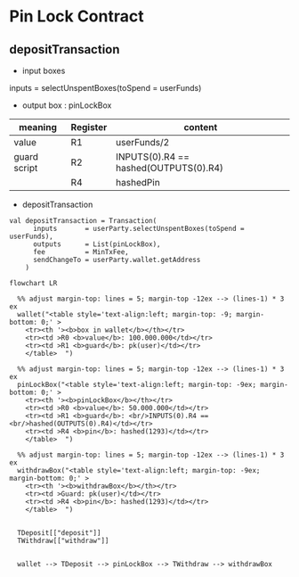 # Pin Lock Contract

## depositTransaction

- input boxes 

inputs = selectUnspentBoxes(toSpend = userFunds)

- output box : pinLockBox 

| meaning      | Register | content                               |
| ------------ | -------- | ------------------------------------- |
| value        | R1       | userFunds/2                           |
| guard script | R2       | INPUTS(0).R4 == hashed(OUTPUTS(0).R4) |
|              | R4       | hashedPin                             |

- depositTransaction

```
val depositTransaction = Transaction(
      inputs       = userParty.selectUnspentBoxes(toSpend = userFunds),
      outputs      = List(pinLockBox),
      fee          = MinTxFee,
      sendChangeTo = userParty.wallet.getAddress
    )
```



```mermaid
flowchart LR

  %% adjust margin-top: lines = 5; margin-top -12ex --> (lines-1) * 3 ex
  wallet("<table style='text-align:left; margin-top: -9; margin-bottom: 0;' > 
    <tr><th '><b>box in wallet</b></th></tr> 
    <tr><td >R0 <b>value</b>: 100.000.000</td></tr>     
    <tr><td >R1 <b>guard</b>: pk(user)</td></tr> 
    </table>  ")

  %% adjust margin-top: lines = 5; margin-top -12ex --> (lines-1) * 3 ex
  pinLockBox("<table style='text-align:left; margin-top: -9ex; margin-bottom: 0;' > 
    <tr><th '><b>pinLockBox</b></th></tr> 
    <tr><td >R0 <b>value</b>: 50.000.000</td></tr> 
    <tr><td >R1 <b>guard</b>: <br/>INPUTS(0).R4 == <br/>hashed(OUTPUTS(0).R4)</td></tr> 
    <tr><td >R4 <b>pin</b>: hashed(1293)</td></tr>     
    </table>  ")

  %% adjust margin-top: lines = 5; margin-top -12ex --> (lines-1) * 3 ex
  withdrawBox("<table style='text-align:left; margin-top: -9ex; margin-bottom: 0;' > 
    <tr><th '><b>withdrawBox</b></th></tr> 
    <tr><td >Guard: pk(user)</td></tr> 
    <tr><td >R4 <b>pin</b>: hashed(1293)</td></tr>
    </table>  ")


  TDeposit[["deposit"]]
  TWithdraw[["withdraw"]]


  wallet --> TDeposit --> pinLockBox --> TWithdraw --> withdrawBox

```